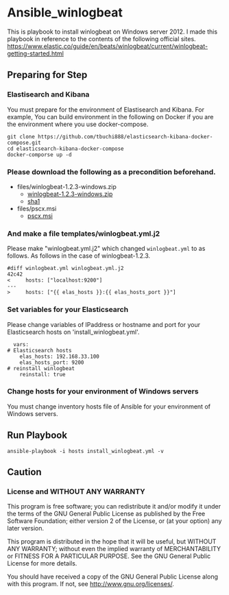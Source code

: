 # Ansible_winlogbeat
This is playbook to install winlogbeat on Windows server 2012.
I made this playbook in reference to the contents of the following official sites.
https://www.elastic.co/guide/en/beats/winlogbeat/current/winlogbeat-getting-started.html

## Preparing for Step
### Elastisearch and Kibana
You must prepare for the environment of Elastisearch and Kibana.
For example, 
You can build environment in the following on Docker 
if you are the environment where you use docker-compose.

```
git clone https://github.com/tbuchi888/elasticsearch-kibana-docker-compose.git
cd elasticsearch-kibana-docker-compose
docker-comporse up -d
```

### Please download the following as a precondition beforehand.
- files/winlogbeat-1.2.3-windows.zip
  - [winlogbeat-1.2.3-windows.zip](https://download.elastic.co/beats/winlogbeat/winlogbeat-1.2.3-windows.zip)
  - [sha1](https://download.elastic.co/beats/winlogbeat/winlogbeat-1.2.3-windows.zip.sha1.txt)
- files/pscx.msi
  - [pscx.msi](http://download-codeplex.sec.s-msft.com/Download/Release?ProjectName=pscx&DownloadId=923562&FileTime=130585918034470000&Build=20959)

### And make a file templates/winlogbeat.yml.j2
Please make "winlogbeat.yml.j2" which changed `winlogbeat.yml` to as follows.
As follows in the case of winlogbeat-1.2.3.

```
#diff winlogbeat.yml winlogbeat.yml.j2
42c42
<     hosts: ["localhost:9200"]
---
>     hosts: ["{{ elas_hosts }}:{{ elas_hosts_port }}"]
```

### Set variables for your Elasticsearch
Please change variables of IPaddress or hostname and port for 
your Elasticsearch hosts on 'install_winlogbeat.yml'.

```
  vars:
# Elasticsearch hosts
    elas_hosts: 192.168.33.100
    elas_hosts_port: 9200
# reinstall winlogbeat
    reinstall: true
```

### Change hosts for your environment of Windows servers
You must change inventory hosts file of Ansible for your environment of Windows servers.

## Run Playbook

```
ansible-playbook -i hosts install_winlogbeat.yml -v
```

## Caution
### License and WITHOUT ANY WARRANTY
This program is free software; you can redistribute it and/or modify it under
the terms of the GNU General Public License as published by the Free Software
Foundation; either version 2 of the License, or (at your option) any later
version.

This program is distributed in the hope that it will be useful, but WITHOUT
ANY WARRANTY; without even the implied warranty of MERCHANTABILITY or FITNESS
FOR A PARTICULAR PURPOSE. See the GNU General Public License for more details.

You should have received a copy of the GNU General Public License along with
this program. If not, see http://www.gnu.org/licenses/.
